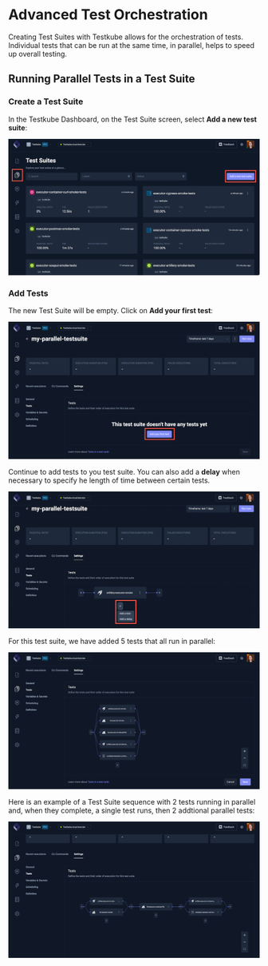 # Advanced Test Orchestration

Creating Test Suites with Testkube allows for the orchestration of tests. Individual tests that can be run at the same time, in parallel, helps to speed up overall testing.

## Running Parallel Tests in a Test Suite

### Create a Test Suite

In the Testkube Dashboard, on the Test Suite screen, select **Add a new test suite**:

![Add New Test Suite](../../img/add-new-testsuite.png)

### Add Tests

The new Test Suite will be empty. Click on **Add your first test**:

![Add First Test](../../img/add-first-test.png)

Continue to add tests to you test suite. You can also add a **delay** when necessary to specify he length of time between certain tests.

![Add Additional Test or Delay](../../img/add-additional-test-or-delay.png)

For this test suite, we have added 5 tests that all run in parallel:

![Tests in Test Suite](../../img/tests-in-test-suite.png)

Here is an example of a Test Suite sequence with 2 tests running in parallel and, when they complete, a single test runs, then 2 addtional parallel tests:

![Test and Order of Execution](../../img/test-and-order-of-execution.png)
